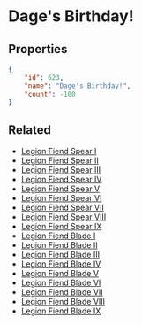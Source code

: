 # Dage's Birthday!

<no description available>

## Properties

```json
{
    "id": 623,
    "name": "Dage's Birthday!",
    "count": -100
}
```

## Related

- [Legion Fiend Spear I](../items/18721-legion-fiend-spear-i.md)
- [Legion Fiend Spear II](../items/18722-legion-fiend-spear-ii.md)
- [Legion Fiend Spear III](../items/18723-legion-fiend-spear-iii.md)
- [Legion Fiend Spear IV](../items/18724-legion-fiend-spear-iv.md)
- [Legion Fiend Spear V](../items/18725-legion-fiend-spear-v.md)
- [Legion Fiend Spear VI](../items/18726-legion-fiend-spear-vi.md)
- [Legion Fiend Spear VII](../items/18727-legion-fiend-spear-vii.md)
- [Legion Fiend Spear VIII](../items/18728-legion-fiend-spear-viii.md)
- [Legion Fiend Spear IX](../items/18729-legion-fiend-spear-ix.md)
- [Legion Fiend Blade I](../items/18730-legion-fiend-blade-i.md)
- [Legion Fiend Blade II](../items/18731-legion-fiend-blade-ii.md)
- [Legion Fiend Blade III](../items/18732-legion-fiend-blade-iii.md)
- [Legion Fiend Blade IV](../items/18733-legion-fiend-blade-iv.md)
- [Legion Fiend Blade V](../items/18734-legion-fiend-blade-v.md)
- [Legion Fiend Blade VI](../items/18735-legion-fiend-blade-vi.md)
- [Legion Fiend Blade VII](../items/18736-legion-fiend-blade-vii.md)
- [Legion Fiend Blade VIII](../items/18737-legion-fiend-blade-viii.md)
- [Legion Fiend Blade IX](../items/18738-legion-fiend-blade-ix.md)

